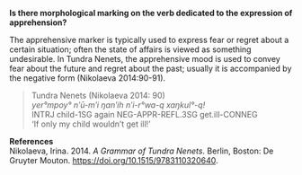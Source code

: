 **Is there morphological marking on the verb dedicated to the expression of apprehension?**

The apprehensive marker is typically used to express fear or regret about a certain situation; often the state of affairs is viewed as something undesirable. In Tundra Nenets, the apprehensive mood is used to convey fear about the future and regret about the past; usually it is accompanied by the negative form (Nikolaeva 2014:90-91).

>Tundra Nenets (Nikolaeva 2014: 90)<br/>
>*yer°mpoy°  nʹū-mʹi  ŋanʹih  nʹi-r°wa-q    xaŋkul°-q!*<br/>
>INTRJ   child-1SG  again  NEG-APPR-REFL.3SG  get.ill-CONNEG<br/>
>‘If only my child wouldn’t get ill!’

**References**<br/>
Nikolaeva, Irina. 2014. *A Grammar of Tundra Nenets*. Berlin, Boston: De Gruyter Mouton. https://doi.org/10.1515/9783110320640.

